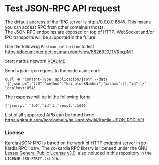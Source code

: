 # Test JSON-RPC API request

The default address of the RPC server is http://0.0.0.0:8545. This means you can access RPC from other
containers/hosts.  
The JSON RPC endpoints are exposed on top of HTTP. WebSocket and/or IPC transports will be supported in the future

Use the following `Postman collection` to test
https://documenter.getpostman.com/view/8826990/TVRhcpMT

Start Kardia network [README](https://github.com/kardiachain/go-kardia/tree/master/README.md)

Send a json-rpc request to the node using curl:

```
curl -H "Content-Type: application/json" --data '{"jsonrpc":"2.0","method":"kai_blockNumber","params":[],"id":1}' localhost:8545
```

The response will be in the following form:

```
{"jsonrpc":"2.0","id":1,"result":100}
```

List of all supported APIs can be found here: https://github.com/kardiachain/go-kardia/wiki/Kardia-JSON-RPC-API

### License
Kardia JSON-RPC is based on the work of HTTP endpoint server in go-kardia RPC libary.
The go-kardia RPC library is licensed under the
[GNU Lesser General Public License v3.0](https://www.gnu.org/licenses/lgpl-3.0.en.html), also
included in this repository in the `LICENSE-3RD-PARTY.txt` file.
